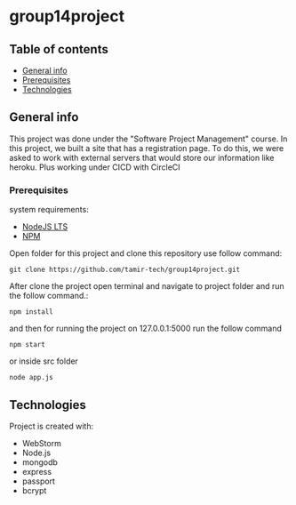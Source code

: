 # group14project


## Table of contents
* [General info](#general-info)
* [Prerequisites](#prerequisites)
* [Technologies](#technologies)


## General info
This project was done under the "Software Project Management" course. In this project, we built a site that has a registration page. To do this, we were asked to work with external servers that would store our information like heroku. Plus working under CICD with CircleCI

### Prerequisites

system requirements:

* [NodeJS LTS](https://nodejs.org)
* [NPM](https://www.npmjs.com/)

Open folder for this project and clone this repository use follow command:
```
git clone https://github.com/tamir-tech/group14project.git
```

After clone the project open terminal and navigate to project folder and run the follow command.:
```
npm install
```
and then for running the project on 127.0.0.1:5000 run the follow command
```
npm start
```
or inside src folder
```
node app.js
```
	
## Technologies
Project is created with:
* WebStorm
* Node.js
* mongodb
* express
* passport
* bcrypt
